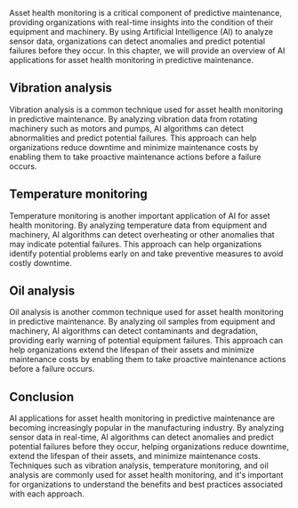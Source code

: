

Asset health monitoring is a critical component of predictive maintenance, providing organizations with real-time insights into the condition of their equipment and machinery. By using Artificial Intelligence (AI) to analyze sensor data, organizations can detect anomalies and predict potential failures before they occur. In this chapter, we will provide an overview of AI applications for asset health monitoring in predictive maintenance.

Vibration analysis
------------------

Vibration analysis is a common technique used for asset health monitoring in predictive maintenance. By analyzing vibration data from rotating machinery such as motors and pumps, AI algorithms can detect abnormalities and predict potential failures. This approach can help organizations reduce downtime and minimize maintenance costs by enabling them to take proactive maintenance actions before a failure occurs.

Temperature monitoring
----------------------

Temperature monitoring is another important application of AI for asset health monitoring. By analyzing temperature data from equipment and machinery, AI algorithms can detect overheating or other anomalies that may indicate potential failures. This approach can help organizations identify potential problems early on and take preventive measures to avoid costly downtime.

Oil analysis
------------

Oil analysis is another common technique used for asset health monitoring in predictive maintenance. By analyzing oil samples from equipment and machinery, AI algorithms can detect contaminants and degradation, providing early warning of potential equipment failures. This approach can help organizations extend the lifespan of their assets and minimize maintenance costs by enabling them to take proactive maintenance actions before a failure occurs.

Conclusion
----------

AI applications for asset health monitoring in predictive maintenance are becoming increasingly popular in the manufacturing industry. By analyzing sensor data in real-time, AI algorithms can detect anomalies and predict potential failures before they occur, helping organizations reduce downtime, extend the lifespan of their assets, and minimize maintenance costs. Techniques such as vibration analysis, temperature monitoring, and oil analysis are commonly used for asset health monitoring, and it's important for organizations to understand the benefits and best practices associated with each approach.

